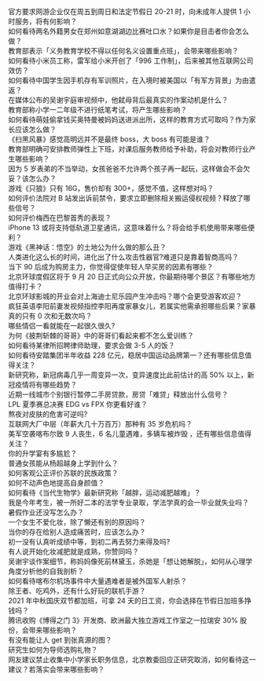 官方要求网游企业仅在周五到周日和法定节假日 20-21 时，向未成年人提供 1 小时服务，将有何影响？  
如何看待两名外籍男女在郑州如意湖湖边比赛吐口水？如果你是目击者你会怎么做？  
教育部表示「义务教育学校不得以任何名义设置重点班」，会带来哪些影响？  
如何看待小米员工称，雷军给小米开创了「996 工作制」，后来被其他互联网公司效仿？  
如何看待中国学生因手机存有军训照片，在入境时被美国以「有军方背景」为由遣返？  
在媒体公布的吴谢宇庭审视频中，他弑母背后最真实的作案动机是什么？  
教育部称小学一二年级不进行纸笔考试，将产生哪些影响？  
如何看待萌娃偷拿钱买奥特曼被妈妈送进派出所，这样的教育方式可取吗？作为家长应该怎么做？  
《扫黑风暴》感觉高明远并不是最终 boss，大 boss 有可能是谁？  
教育部明确可安排教师弹性上下班，对课后服务教师给予补助，将会对教师行业产生哪些影响？  
因为 5 岁表弟的不当举动，女孩爸爸不允许两个孩子再一起玩，这样做会不会欠妥？该怎么办？  
游戏《只狼》只有 16G，售价却有 300+，感觉不值，这样想对吗？  
如何评价法院对 B 站发出诉前禁令，要求立即删除相关搬运侵权视频？释放了哪些信号？  
如何评价梅西在巴黎首秀的表现？  
iPhone 13 或将支持低轨道卫星通讯，这意味着什么？将会给手机使用带来哪些便利？  
游戏《黑神话：悟空》的土地公为什么做的那么丑？  
人类进化这么长的时间，进化出了什么攻击性器官?难道只是靠着智商高吗？  
当下 90 后成为购房主力，你觉得促使年轻人早买房的因素有哪些？  
北京环球度假区将于 9 月 20 日正式向公众开放，你最期待哪个景区？有哪些地方值得打卡？  
北京环球影城的开业会对上海迪士尼乐园产生冲击吗？哪个会更受游客欢迎？  
疯狂英语李阳前妻发视频指控李阳再度家暴女儿，若属实他需承担哪些后果？家暴真的只有 0 次和无数次吗？  
哪些情侣一看就能在一起很久很久?  
为何《披荆斩棘的哥哥》中的哥哥们看起来都不怎么爱训练？  
如何看待某律所招聘律师助理，要求会做 3-5 人的饭？  
如何看待安踏集团半年收益 228 亿元，稳居中国运动品牌第一？还有哪些信息值得关注？  
新研究称，新冠病毒几乎一周变异一次，变异速度比此前估计的高 50% 以上，新冠疫情将有哪些趋势？  
近期一线城市个别银行暂停二手房贷款，房贷「难贷」释放出什么信号？  
LPL 夏季赛总决赛 EDG vs FPX 你更看好谁？  
熬夜对皮肤的危害可逆吗?  
互联网大厂中层（年薪大几十万百万）那种有 35 岁危机吗？  
美军空袭喀布尔致 9 人丧生，6 名儿童遇难，多辆车被炸毁 ，还有哪些信息值得关注？  
你的升学宴有多尴尬？  
普通女孩能从杨超越身上学到什么？  
如何客观公正评价苏联的民族政策？  
如何不动声色地提高自身颜值？  
如何看待《当代生物学》最新研究称「越胖，运动减肥越难」？  
我是今年考生，被一所好二本的法学专业录取，学法学真的会一毕业就失业吗？  
暑假作业还没写怎么办？  
一个女生不爱化妆，除了懒还有别的原因吗？  
当你的存在给别人造成痛苦时，应该怎么办？  
初一没有认真听成绩中等，到初二再去努力来得及吗?  
有人说开始化妆减肥就是成熟，你赞同吗？  
吴谢宇谈作案细节，称妈妈像死前林黛玉，杀她是「想让她解脱」，如何从心理学角度分析他的自我剖析？  
如何看待喀布尔机场事件中大量遇难者是被外国军人射杀？  
除王者、吃鸡外，还有什么好玩的联机手游？  
2021 年中秋国庆双节都加班，可拿 24 天的日工资，你会选择在节假日加班多挣钱吗？  
腾讯收购《博得之门 3》开发商、欧洲最大独立游戏工作室之一拉瑞安 30% 股份，会带来哪些影响？  
有没有能让人 get 到张真源的图？  
研究生如何为导师选购礼物？  
网友建议禁止收集中小学家长职务信息，北京教委回应正研究取消，如何看待这一建议？若落实会带来哪些影响？  

